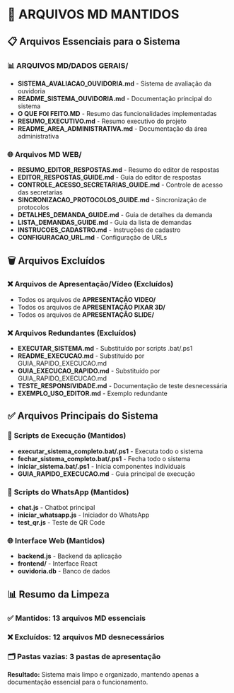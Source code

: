# 📁 ARQUIVOS MD MANTIDOS

## 📋 Arquivos Essenciais para o Sistema

### 📊 **ARQUIVOS MD/DADOS GERAIS/**
- **SISTEMA_AVALIACAO_OUVIDORIA.md** - Sistema de avaliação da ouvidoria
- **README_SISTEMA_OUVIDORIA.md** - Documentação principal do sistema
- **O QUE FOI FEITO.MD** - Resumo das funcionalidades implementadas
- **RESUMO_EXECUTIVO.md** - Resumo executivo do projeto
- **README_AREA_ADMINISTRATIVA.md** - Documentação da área administrativa

### 🌐 **Arquivos MD WEB/**
- **RESUMO_EDITOR_RESPOSTAS.md** - Resumo do editor de respostas
- **EDITOR_RESPOSTAS_GUIDE.md** - Guia do editor de respostas
- **CONTROLE_ACESSO_SECRETARIAS_GUIDE.md** - Controle de acesso das secretarias
- **SINCRONIZACAO_PROTOCOLOS_GUIDE.md** - Sincronização de protocolos
- **DETALHES_DEMANDA_GUIDE.md** - Guia de detalhes da demanda
- **LISTA_DEMANDAS_GUIDE.md** - Guia da lista de demandas
- **INSTRUCOES_CADASTRO.md** - Instruções de cadastro
- **CONFIGURACAO_URL.md** - Configuração de URLs

## 🗑️ Arquivos Excluídos

### ❌ **Arquivos de Apresentação/Vídeo (Excluídos)**
- Todos os arquivos de **APRESENTAÇÃO VIDEO/**
- Todos os arquivos de **APRESENTAÇÃO PIXAR 3D/**
- Todos os arquivos de **APRESENTAÇÃO SLIDE/**

### ❌ **Arquivos Redundantes (Excluídos)**
- **EXECUTAR_SISTEMA.md** - Substituído por scripts .bat/.ps1
- **README_EXECUCAO.md** - Substituído por GUIA_RAPIDO_EXECUCAO.md
- **GUIA_EXECUCAO_RAPIDO.md** - Substituído por GUIA_RAPIDO_EXECUCAO.md
- **TESTE_RESPONSIVIDADE.md** - Documentação de teste desnecessária
- **EXEMPLO_USO_EDITOR.md** - Exemplo redundante

## ✅ **Arquivos Principais do Sistema**

### 🚀 **Scripts de Execução (Mantidos)**
- **executar_sistema_completo.bat/.ps1** - Executa todo o sistema
- **fechar_sistema_completo.bat/.ps1** - Fecha todo o sistema
- **iniciar_sistema.bat/.ps1** - Inicia componentes individuais
- **GUIA_RAPIDO_EXECUCAO.md** - Guia principal de execução

### 📱 **Scripts do WhatsApp (Mantidos)**
- **chat.js** - Chatbot principal
- **iniciar_whatsapp.js** - Iniciador do WhatsApp
- **test_qr.js** - Teste de QR Code

### 🌐 **Interface Web (Mantidos)**
- **backend.js** - Backend da aplicação
- **frontend/** - Interface React
- **ouvidoria.db** - Banco de dados

## 📊 **Resumo da Limpeza**

### ✅ **Mantidos:** 13 arquivos MD essenciais
### ❌ **Excluídos:** 12 arquivos MD desnecessários
### 🗂️ **Pastas vazias:** 3 pastas de apresentação

**Resultado:** Sistema mais limpo e organizado, mantendo apenas a documentação essencial para o funcionamento. 